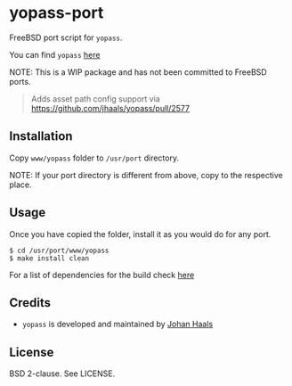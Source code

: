 yopass-port
=============

FreeBSD port script for `yopass`.

You can find `yopass` [here][1]

NOTE: This is a WIP package and has not been committed to FreeBSD ports.

> Adds asset path config support via https://github.com/jhaals/yopass/pull/2577

Installation
------------

Copy `www/yopass` folder to `/usr/port` directory.

NOTE: If your port directory is different from above, copy to the respective
place.

Usage
-----

Once you have copied the folder, install it as you would do for any port.

`$ cd /usr/port/www/yopass`<br>
`$ make install clean`

For a list of dependencies for the build check [here][2]

Credits
-------

* `yopass` is developed and maintained by [Johan Haals][3]

License
-------

BSD 2-clause. See LICENSE.

[1]: https://github.com/jhaals/yopass
[2]: https://github.com/jhaals/yopass?tab=readme-ov-file#installation--configuration
[3]: https://github.com/jhaals
[4]: http://freshports.org/www/yopass


